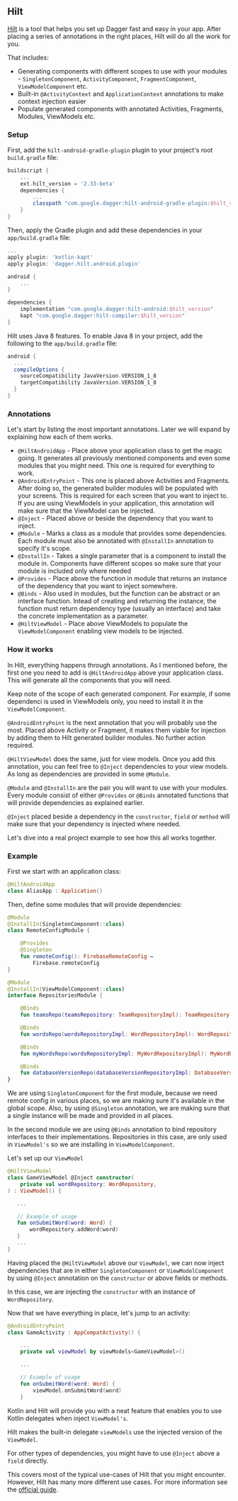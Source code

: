 ## Hilt

[Hilt](https://developer.android.com/training/dependency-injection/hilt-android) is a tool that helps you set up Dagger fast and easy in your app. After placing a series of annotations in the right places, Hilt will do all the work for you.

That includes:

  * Generating components with different scopes to use with your modules - `SingletonComponent`, `ActivityComponent`, `FragmentComponent`, `ViewModelComponent` etc.
  * Built-in `@ActivityContext` and `ApplicationContext` annotations to make context injection easier
  * Populate generated components with annotated Activities, Fragments, Modules, ViewModels etc.

### Setup

First, add the `hilt-android-gradle-plugin` plugin to your project's root `build.gradle` file:

```groovy
buildscript {
    ...
    ext.hilt_version = '2.33-beta'
    dependencies {
        ...
        classpath "com.google.dagger:hilt-android-gradle-plugin:$hilt_version"
    }
}
```

Then, apply the Gradle plugin and add these dependencies in your `app/build.gradle` file:

```groovy
...
apply plugin: 'kotlin-kapt'
apply plugin: 'dagger.hilt.android.plugin'

android {
    ...
}

dependencies {
    implementation "com.google.dagger:hilt-android:$hilt_version"
    kapt "com.google.dagger:hilt-compiler:$hilt_version"
}
```

Hilt uses Java 8 features. To enable Java 8 in your project, add the following to the `app/build.gradle` file:

```groovy
android {
  ...
  compileOptions {
    sourceCompatibility JavaVersion.VERSION_1_8
    targetCompatibility JavaVersion.VERSION_1_8
  }
}
```

### Annotations

Let's start by listing the most important annotations. Later we will expand by explaining how each of them works.

  * `@HiltAndroidApp` - Place above your application class to get the magic going. It generates all previously mentioned components and even some modules that you might need. This one is required for everything to work.
  * `@AndroidEntryPoint` - This one is placed above Activities and Fragments. After doing so, the generated builder modules will be populated with your screens. This is required for each screen that you want to inject to. If you are using ViewModels in your application, this annotation will make sure that the ViewModel can be injected.
  * `@Inject` - Placed above or beside the dependency that you want to inject.
  * `@Module` - Marks a class as a module that provides some dependencies. Each module must also be annotated with `@InstallIn` annotation to specify it's scope.
  * `@InstallIn` - Takes a single parameter that is a component to install the module in. Components have different scopes so make sure that your module is included only where needed
  * `@Provides` - Place above the function in module that returns an instance of the dependency that you want to inject somewhere.
  * `@Binds` - Also used in modules, but the function can be abstract or an interface function. Intead of creating and returning the instance, the function must return dependency type (usually an interface) and take the concrete implementation as a parameter.
  * `@HiltViewModel` - Place above ViewModels to populate the `ViewModelComponent` enabling view models to be injected.


### How it works

In Hilt, everything happens through annotations. As I mentioned before, the first one you need to add is `@HiltAndroidApp` above your application class. This will generate all the components that you will need.

Keep note of the scope of each generated component. For example, if some dependenci is used in ViewModels only, you need to install it in the `ViewModelComponent`.

`@AndroidEntryPoint` is the next annotation that you will probably use the most. Placed above Activity or Fragment, it makes them viable for injection by adding them to Hilt generated builder modules. No further action required.

`@HiltViewModel` does the same, just for view models. Once you add this annotation, you can feel free to `@Inject` dependencies to your view models. As long as dependencies are provided in some `@Module`.

`@Module` and `@InstallIn` are the pair you will want to use with your modules. Every module consist of either `@Provides` or `@Binds` annotated functions that will provide dependencies as explained earlier.

`@Inject` placed beside a dependency in the `constructor`, `field` or `method` will make sure that your dependency is injected where needed.

Let's dive into a real project example to see how this all works together.

### Example

First we start with an application class:

```kotlin
@HiltAndroidApp
class AliasApp : Application()
```

Then, define some modules that will provide dependencies:

```kotlin
@Module
@InstallIn(SingletonComponent::class)
class RemoteConfigModule {

    @Provides
    @Singleton
    fun remoteConfig(): FirebaseRemoteConfig =
        Firebase.remoteConfig
}
```

```kotlin
@Module
@InstallIn(ViewModelComponent::class)
interface RepositoriesModule {

    @Binds
    fun teamsRepo(teamsRepository: TeamRepositoryImpl): TeamRepository

    @Binds
    fun wordsRepo(wordsRepositoryImpl: WordRepositoryImpl): WordRepository

    @Binds
    fun myWordsRepo(wordsRepositoryImpl: MyWordRepositoryImpl): MyWordRepository

    @Binds
    fun databaseVersionRepo(databaseVersionRepositoryImpl: DatabaseVersionRepositoryImpl): DatabaseVersionRepository
}
```

We are using `SingletonComponent` for the first module, because we need remote config in various places, so we are making sure it's available in the global scope. Also, by using `@Singleton` annotation, we are making sure that a single instance will be made and provided in all places.

In the second module we are using `@Binds` annotation to bind repository interfaces to their implementations. Repositories in this case, are only used in `ViewModel's` so we are installing in `ViewModelComponent`.

Let's set up our `ViewModel`

```kotlin
@HiltViewModel
class GameViewModel @Inject constructor(
    private val wordRepository: WordRepository,
) : ViewModel() {

   ...

   // Example of usage
   fun onSubmitWord(word: Word) {
       wordRepository.addWord(word)
   }
   ...
}
```

Having placed the `@HiltViewModel` above our `ViewModel`, we can now inject dependencies that are in either `SingletonComponent` or `ViewModelComponent` by using `@Inject` annotation on the `constructor` or above fields or methods.

In this case, we are injecting the `constructor` with an instance of `WordRepository`.


Now that we have everything in place, let's jump to an activity:

```kotlin
@AndroidEntryPoint
class GameActivity : AppCompatActivity() {

    ...
    private val viewModel by viewModels<GameViewModel>()

    ...

    // Example of usage
    fun onSubmitWord(word: Word) {
        viewModel.onSubmitWord(word)
    }

```

Kotlin and Hilt will provide you with a neat feature that enables you to use Kotlin delegates when inject `ViewModel's`.

Hilt makes the built-in delegate `viewModels` use the injected version of the `ViewModel`.

For other types of dependencies, you might have to use `@Inject` above a `field` directly.

This covers most of the typical use-cases of Hilt that you might encounter. However, Hilt has many more different use cases. For more information see the [official guide](https://developer.android.com/training/dependency-injection/hilt-android).
